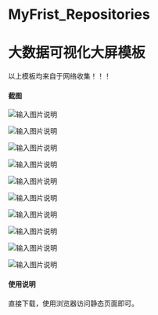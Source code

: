 # MyFrist_Repositories

# 大数据可视化大屏模板

以上模板均来自于网络收集！！！

#### 截图

![输入图片说明](https://images.gitee.com/uploads/images/2021/0422/130308_2d02f837_87650.png "1、南方软件视频监控中心.png")

![输入图片说明](https://images.gitee.com/uploads/images/2021/0422/130317_66bedeb8_87650.png "2、数据可视化大屏展示系统.png")

![输入图片说明](https://images.gitee.com/uploads/images/2021/0422/130329_98130dbf_87650.png "3、全国零售图书销售数据.png")

![输入图片说明](https://images.gitee.com/uploads/images/2021/0422/130344_598dccd8_87650.png "4、物流云数据看板.png")

![输入图片说明](https://images.gitee.com/uploads/images/2021/0422/130552_ad377d52_87650.png "5、数据可视化页面设计.png")

![输入图片说明](https://images.gitee.com/uploads/images/2021/0422/130358_61834865_87650.png "6、交通大数据分析平台.png")


![输入图片说明](https://images.gitee.com/uploads/images/2021/0422/130406_d64a023d_87650.png "7、前后台通用模板.png")

![输入图片说明](https://images.gitee.com/uploads/images/2021/0422/130414_820037f8_87650.png "8、炫酷大屏.png")

![输入图片说明](https://images.gitee.com/uploads/images/2021/0422/130422_77624a55_87650.png "9、建筑智慧工地管控.png")

![输入图片说明](https://images.gitee.com/uploads/images/2021/0422/130431_4cb6ed61_87650.png "10、无线网络大数据平台.png")

#### 使用说明

直接下载，使用浏览器访问静态页面即可。